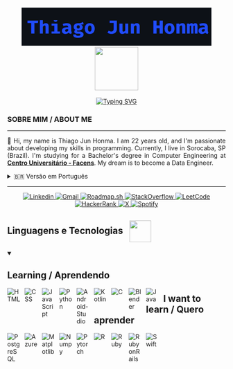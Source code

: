 <!-- Título -->
<p align="center">
    <img src="/imagens/Captura de tela 2025-03-01 012152.png"></img>
    <img src="https://media1.giphy.com/media/v1.Y2lkPTc5MGI3NjExaGJraHVvMGM1bzh4am03NHFocXpkNjd2dThrMTF0NXk4eHpxaTJ0NSZlcD12MV9pbnRlcm5hbF9naWZfYnlfaWQmY3Q9Zw/78XCFBGOlS6keY1Bil/giphy.gif" width="100" height="100" style="margin: 0px"/>
</p>

<!-- Typing SVG -->
<p align="center">
    <a href="https://git.io/typing-svg"><img src="https://readme-typing-svg.herokuapp.com?font=Sigmar&size=30&pause=1000&color=3C6AF7&width=435&lines=Learning+new+things;Aprendendo+coisas+novas" alt="Typing SVG" /></a>
</p>

<!-- Sobre mim -->
<h3>SOBRE MIM / ABOUT ME</h3>
<hr>
<p style="text-align: justify">
👋 Hi, my name is Thiago Jun Honma. I am 22 years old, and I'm passionate about developing my skills in programming. Currently, I live in Sorocaba, SP (Brazil). I'm studying for a Bachelor's degree in Computer Engineering at <a href="https://facens.br/" target="_blank" style="font-weight: bold">Centro Universitário - Facens</a>. My dream is to become a Data Engineer.
</p>

<details>
  <summary>🇧🇷 Versão em Português</summary>
  <p style="text-align: justify">
  👋 Olá, meu nome é Thiago Jun Honma, tenho 22 anos e sou apaixonado por desenvolver minhas habilidades em programação. Atualmente, moro em Sorocaba - SP. Estou cursando Bacharelado em Engenharia da Computação no <a href="https://facens.br/" target="_blank" style="font-weight: bold">Centro Universitário - Facens</a>. Meu sonho é me tornar um Engenheiro de Dados.
  </p>
</details>

<hr>

<!-- Redes Sociais -->
<p align="center">
<a href="https://www.linkedin.com/in/thiago-h-745106229/">
    <img 
        align-item="left" 
        alt="Linkedin"
        title="Linkedin" 
        src="https://img.shields.io/badge/Linkedin-0D597F?style=for-the-badge&logo=linkedin&logoColor=1F243A">    
    </img>
</a>
<a href="mailto:thiagojunhonma@gmail.com">
    <img 
        align-item="left" 
        alt="Gmail"
        title="Gmail" 
        src="https://img.shields.io/badge/Gmail-EA4335?style=for-the-badge&logo=gmail&logoColor=white">    
    </img>
</a>
<a href="https://roadmap.sh/u/junhit">
    <img 
        align-item="left" 
        alt="Roadmap.sh"
        title="Roadmap.sh" 
        src="https://img.shields.io/badge/Roadmap.sh-000000?style=for-the-badge&logo=roadmapdotsh&logoColor=white">    
    </img>
</a>
<a href="https://stackoverflow.com/users/25957909/junhit?tab=profile">
    <img 
        align-item="left" 
        alt="StackOverflow"
        title="StackOverflow" 
        src="https://img.shields.io/badge/-Stackoverflow-FE7A16?style=for-the-badge&logo=stack-overflow&logoColor=white">    
    </img>
</a>
<a href="https://leetcode.com/u/thiagojunhonma/">
    <img 
        align-item="left" 
        alt="LeetCode"
        title="LeetCode" 
        src="https://img.shields.io/badge/LeetCode-000000?style=for-the-badge&logo=LeetCode&logoColor=#d16c06">    
    </img>
</a>
<a href="https://www.hackerrank.com/profile/thiagojunhonma">
    <img 
        align-item="left" 
        alt="HackerRank"
        title="HackerRank" 
        src="https://img.shields.io/badge/-Hackerrank-2EC866?style=for-the-badge&logo=HackerRank&logoColor=white">    
    </img>
</a>
<a href="https://x.com/HommaJun">
    <img 
        align-item="left" 
        alt="X"
        title="X" 
        src="https://img.shields.io/badge/X-black?style=for-the-badge&logo=x&logoColor=white">    
    </img>
</a>
<a href="https://open.spotify.com/playlist/1u4F50HA53L3Jwxbnk9IeO?si=10bf0963e06e48d6">
    <img 
        align-item="left" 
        alt="Spotify"
        title="Spotify" 
        src="https://img.shields.io/badge/Spotify-1ED760?style=for-the-badge&logo=spotify&logoColor=white">    
    </img>
</a>
</p>

<h2 style="font-weight: bold">
    Linguagens e Tecnologias
    <img src="https://media0.giphy.com/media/v1.Y2lkPTc5MGI3NjExeDBudTYwNGp1dHFobG5ncXFmd3B4N3c3YXFja3hpcWJ4d291ZTYzZyZlcD12MV9pbnRlcm5hbF9naWZfYnlfaWQmY3Q9Zw/KX5nwoDX97AtPvKBF6/giphy.gif" width="50" height="50" style="vertical-align: middle; margin-left: 10px"/>
</h2>

<details open>
    <summary><h2 style="font-weight: bold">Learning / Aprendendo</h2></summary>   
    <p>
        <img 
            align="left" 
            alt="HTML"
            title="HTML" 
            width="30px" 
            style="padding-right: 10px;" 
            src="https://cdn.jsdelivr.net/gh/devicons/devicon@latest/icons/html5/html5-original.svg" 
        />
        <img 
            align="left" 
            alt="CSS" 
            title="CSS"
            width="30px" 
            style="padding-right: 10px;" 
            src="https://cdn.jsdelivr.net/gh/devicons/devicon@latest/icons/css3/css3-original.svg" 
        />
        <img 
            align="left" 
            alt="JavaScript" 
            title="JavaScript"
            width="30px" 
            style="padding-right: 10px;" 
            src="https://cdn.jsdelivr.net/gh/devicons/devicon@latest/icons/javascript/javascript-original.svg" 
        />
        <img 
            align="left" 
            alt="Python"
            title="Python" 
            width="30px" 
            style="padding-right: 10px;" 
            src="https://cdn.jsdelivr.net/gh/devicons/devicon@latest/icons/python/python-original.svg" 
        />
        <img 
            align="left" 
            alt="Android-Studio" 
            title="Android-Studio"
            width="30px" 
            style="padding-right: 10px;" 
            src="https://cdn.jsdelivr.net/gh/devicons/devicon@latest/icons/androidstudio/androidstudio-original.svg" 
        />
        <img 
            align="left" 
            alt="Kotlin" 
            title="Kotlin"
            width="30px" 
            style="padding-right: 10px;" 
            src="https://cdn.jsdelivr.net/gh/devicons/devicon@latest/icons/kotlin/kotlin-original.svg" 
        />
        <img 
            align="left" 
            alt="C" 
            title="C"
            width="30px" 
            style="padding-right: 10px;" 
            src="https://cdn.jsdelivr.net/gh/devicons/devicon@latest/icons/c/c-original.svg" 
        />
        <img 
            align="left" 
            alt="Blender" 
            title="Blender"
            width="30px" 
            style="padding-right: 10px;" 
            src="https://cdn.jsdelivr.net/gh/devicons/devicon@latest/icons/blender/blender-original.svg" 
        />
        <img 
            align="left" 
            alt="Java" 
            title="Java"
            width="30px" 
            style="padding-right: 10px;" 
            src="https://cdn.jsdelivr.net/gh/devicons/devicon@latest/icons/java/java-original.svg" 
        />
    </p>
</details>

<p>
    <h2 style="font-weight: bold">I want to learn / Quero aprender</h2>
    <img 
        align="left" 
        alt="PostgreSQL"
        title="PostgreSQL" 
        width="30px" 
        style="padding-right: 10px;" 
        src="https://cdn.jsdelivr.net/gh/devicons/devicon@latest/icons/postgresql/postgresql-original.svg" 
    />
    <img 
        align="left" 
        alt="Azure" 
        title="Azure"
        width="30px" 
        style="padding-right: 10px;" 
        src="https://cdn.jsdelivr.net/gh/devicons/devicon@latest/icons/azure/azure-original.svg" 
    />
    <img 
        align="left" 
        alt="Matplotlib" 
        title="Matplotlib"
        width="30px" 
        style="padding-right: 10px;" 
        src="https://cdn.jsdelivr.net/gh/devicons/devicon@latest/icons/matplotlib/matplotlib-original.svg" 
    />
    <img 
        align="left" 
        alt="Numpy"
        title="Numpy" 
        width="30px" 
        style="padding-right: 10px;" 
        src="https://cdn.jsdelivr.net/gh/devicons/devicon@latest/icons/numpy/numpy-original.svg" 
    />
    <img 
        align="left" 
        alt="Pytorch" 
        title="Pytorch"
        width="30px" 
        style="padding-right: 10px;" 
        src="https://cdn.jsdelivr.net/gh/devicons/devicon@latest/icons/pytorch/pytorch-original.svg" 
    />
    <img 
        align="left" 
        alt="R" 
        title="R"
        width="30px" 
        style="padding-right: 10px;" 
        src="https://cdn.jsdelivr.net/gh/devicons/devicon@latest/icons/r/r-original.svg" 
    />
    <img 
        align="left" 
        alt="Ruby" 
        title="Ruby"
        width="30px" 
        style="padding-right: 10px;" 
        src="https://cdn.jsdelivr.net/gh/devicons/devicon@latest/icons/ruby/ruby-original.svg" 
    />
    <img 
        align="left" 
        alt="RubyonRails" 
        title="RubyonRails"
        width="30px" 
        style="padding-right: 10px;" 
        src="https://cdn.jsdelivr.net/gh/devicons/devicon@latest/icons/rails/rails-original-wordmark.svg" 
    />
    <img 
        align="left" 
        alt="Swift" 
        title="Swift"
        width="30px" 
        style="padding-right: 10px;" 
        src="https://cdn.jsdelivr.net/gh/devicons/devicon@latest/icons/swift/swift-original.svg" 
    />
</p>
